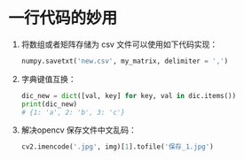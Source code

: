 # 一行代码的妙用

1. 将数组或者矩阵存储为 csv 文件可以使用如下代码实现：

   ~~~python 
   numpy.savetxt('new.csv', my_matrix, delimiter = ',')
   ~~~

2. 字典键值互换：

   ~~~python
   dic_new = dict([val, key] for key, val in dic.items())
   print(dic_new)
   # {1: 'a', 2: 'b', 3: 'c'}
   ~~~

3. 解决opencv 保存文件中文乱码：

   ~~~python
   cv2.imencode('.jpg', img)[1].tofile('保存_1.jpg')
   ~~~

   

 

